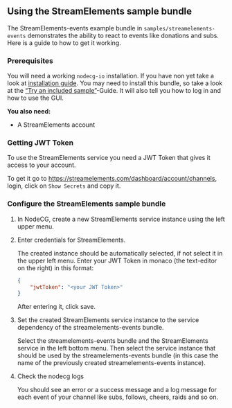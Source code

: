 ## Using the StreamElements sample bundle

The StreamElements-events example bundle in `samples/streamelements-events`
demonstrates the ability to react to events like donations and subs. Here is a
guide to how to get it working.

### Prerequisites

You will need a working `nodecg-io` installation. If you have non yet take a
look at [installation guide](../getting_started/install.md). You may need to
install this bundle, so take a look at the
[“Try an included sample”](../getting_started/try_example_bundle.md)-Guide. It
will also tell you how to log in and how to use the GUI.

**You also need:**

-   A StreamElements account

### Getting JWT Token

To use the StreamElements service you need a JWT Token that gives it access to
your account.

To get it go to <https://streamelements.com/dashboard/account/channels>, login,
click on `Show Secrets` and copy it.

### Configure the StreamElements sample bundle

1. In NodeCG, create a new StreamElements service instance using the left upper
   menu.

2. Enter credentials for StreamElements.

    The created instance should be automatically selected, if not select it in
    the upper left menu. Enter your JWT Token in monaco (the text-editor on the
    right) in this format:

    ```json
    {
        "jwtToken": "<your JWT Token>"
    }
    ```

    After entering it, click save.

3. Set the created StreamElements service instance to the service dependency of
   the streamelements-events bundle.

    Select the streamelements-events bundle and the StreamElements service in
    the left bottom menu. Then select the service instance that should be used
    by the streamelements-events bundle (in this case the name of the previously
    created streamelements-events instance).

4. Check the nodecg logs

    You should see an error or a success message and a log message for each
    event of your channel like subs, follows, cheers, raids and so on.
